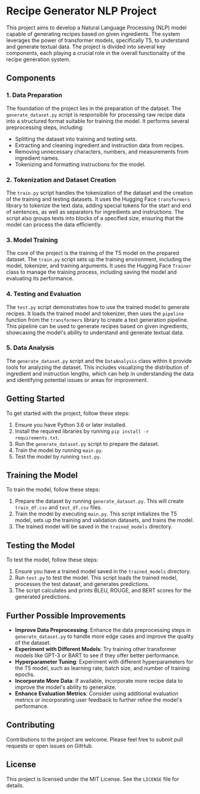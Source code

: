 # Recipe Generator NLP Project

This project aims to develop a Natural Language Processing (NLP) model capable of generating recipes based on given ingredients. The system leverages the power of transformer models, specifically T5, to understand and generate textual data. The project is divided into several key components, each playing a crucial role in the overall functionality of the recipe generation system.

## Components

### 1. Data Preparation

The foundation of the project lies in the preparation of the dataset. The `generate_dataset.py` script is responsible for processing raw recipe data into a structured format suitable for training the model. It performs several preprocessing steps, including:

- Splitting the dataset into training and testing sets.
- Extracting and cleaning ingredient and instruction data from recipes.
- Removing unnecessary characters, numbers, and measurements from ingredient names.
- Tokenizing and formatting instructions for the model.

### 2. Tokenization and Dataset Creation

The `train.py` script handles the tokenization of the dataset and the creation of the training and testing datasets. It uses the Hugging Face `transformers` library to tokenize the text data, adding special tokens for the start and end of sentences, as well as separators for ingredients and instructions. The script also groups texts into blocks of a specified size, ensuring that the model can process the data efficiently.

### 3. Model Training

The core of the project is the training of the T5 model on the prepared dataset. The `train.py` script sets up the training environment, including the model, tokenizer, and training arguments. It uses the Hugging Face `Trainer` class to manage the training process, including saving the model and evaluating its performance.

### 4. Testing and Evaluation

The `test.py` script demonstrates how to use the trained model to generate recipes. It loads the trained model and tokenizer, then uses the `pipeline` function from the `transformers` library to create a text generation pipeline. This pipeline can be used to generate recipes based on given ingredients, showcasing the model's ability to understand and generate textual data.

### 5. Data Analysis

The `generate_dataset.py` script and the `DataAnalysis` class within it provide tools for analyzing the dataset. This includes visualizing the distribution of ingredient and instruction lengths, which can help in understanding the data and identifying potential issues or areas for improvement.

## Getting Started

To get started with the project, follow these steps:

1. Ensure you have Python 3.6 or later installed.
2. Install the required libraries by running `pip install -r requirements.txt`.
3. Run the `generate_dataset.py` script to prepare the dataset.
4. Train the model by running `main.py`.
5. Test the model by running `test.py`.

## Training the Model

To train the model, follow these steps:

1. Prepare the dataset by running `generate_dataset.py`. This will create `train_df.csv` and `test_df.csv` files.
2. Train the model by executing `main.py`. This script initializes the T5 model, sets up the training and validation datasets, and trains the model.
3. The trained model will be saved in the `trained_models` directory.

## Testing the Model

To test the model, follow these steps:

1. Ensure you have a trained model saved in the `trained_models` directory.
2. Run `test.py` to test the model. This script loads the trained model, processes the test dataset, and generates predictions.
3. The script calculates and prints BLEU, ROUGE, and BERT scores for the generated predictions.

## Further Possible Improvements

- **Improve Data Preprocessing**: Enhance the data preprocessing steps in `generate_dataset.py` to handle more edge cases and improve the quality of the dataset.
- **Experiment with Different Models**: Try training other transformer models like GPT-3 or BART to see if they offer better performance.
- **Hyperparameter Tuning**: Experiment with different hyperparameters for the T5 model, such as learning rate, batch size, and number of training epochs.
- **Incorporate More Data**: If available, incorporate more recipe data to improve the model's ability to generalize.
- **Enhance Evaluation Metrics**: Consider using additional evaluation metrics or incorporating user feedback to further refine the model's performance.

## Contributing

Contributions to the project are welcome. Please feel free to submit pull requests or open issues on GitHub.

## License

This project is licensed under the MIT License. See the `LICENSE` file for details.